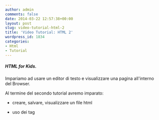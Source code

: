 ```yaml
---
author: admin
comments: false
date: 2014-03-22 12:57:38+00:00
layout: post
slug: video-tutorial-html-2
title: 'Video Tutorial: HTML 2'
wordpress_id: 1834
categories:
- Html
- Tutorial
---
```


##### HTML for Kids.


Impariamo ad usare un editor di testo e visualizzare una pagina all'interno del Browser.

Al termine del secondo tutorial avremo imparato:



	
  * creare, salvare, visualizzare un file html

	
  * uso dei tag <title> <h1> <h2> <h_n_> <br>




##### Se non vedi il video qui sotto, [clicca qui](http://www.powtoon.com/p/dG8B9Hvnpik/)



